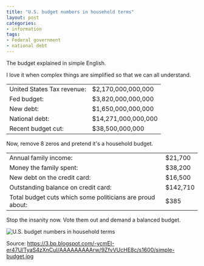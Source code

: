 ```yaml
---
title: "U.S. budget numbers in household terms"
layout: post
categories:
- information
tags:
- Federal government
- national debt
---
```


The budget explained in simple English.

I love it when complex things are simplified so that we can all understand.

<table>
	<tr>
		<td>United States Tax revenue:</td> <td>$2,170,000,000,000</td>
	</tr>
	<tr>
		<td>Fed budget:</td> <td>$3,820,000,000,000</td>
	</tr>
	<tr>
		<td>New debt:</td> <td>$1,650,000,000,000</td>
	</tr>
	<tr>
		<td>National debt:</td> <td>$14,271,000,000,000</td>
	</tr>
	<tr>
		<td>Recent budget cut:</td> <td>$38,500,000,000</td>
	</tr>
</table>

Now, remove 8 zeros and pretend it's a household budget.

<table>
	<tr>
		<td>Annual family income:</td> <td>$21,700</td>
	</tr>
	<tr>
		<td>Money the family spent:</td> <td>$38,200</td>
	</tr>
	<tr>
		<td>New debt on the credit card:</td> <td>$16,500</td>
	</tr>
	<tr>
		<td>Outstanding balance on credit card:</td> <td>$142,710</td>
	</tr>
	<tr>
		<td>Total budget cuts which some politicians are proud about:</td> <td>$385</td>
	</tr>
</table>

Stop the insanity now. Vote them out and demand a balanced budget.

![U.S. budget numbers in household terms](https://3.bp.blogspot.com/-ycmEI-er47U/TyaS4zXnCuI/AAAAAAAAArw/9ZfvVUcHE8c/s1600/simple-budget.jpg)

Source: https://3.bp.blogspot.com/-ycmEI-er47U/TyaS4zXnCuI/AAAAAAAAArw/9ZfvVUcHE8c/s1600/simple-budget.jpg
